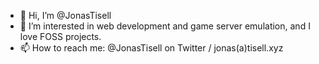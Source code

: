 - 👋 Hi, I’m @JonasTisell
- 👀 I’m interested in web development and game server emulation, and I love FOSS projects.
- 📫 How to reach me: @JonasTisell on Twitter / jonas(a)tisell.xyz

<!---
JonasTisell/JonasTisell is a ✨ special ✨ repository because its `README.md` (this file) appears on your GitHub profile.
You can click the Preview link to take a look at your changes.
--->
